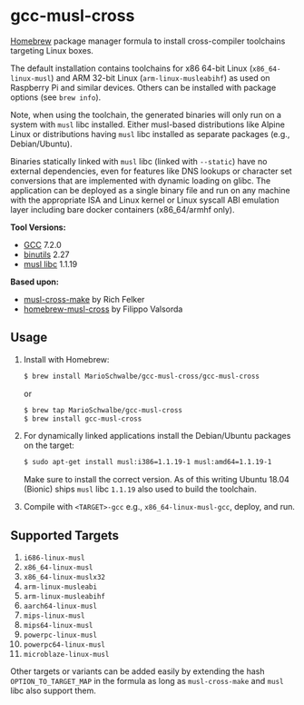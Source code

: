 gcc-musl-cross
==============

[Homebrew](https://brew.sh/) package manager formula to install cross-compiler toolchains targeting
Linux boxes.

The default installation contains toolchains for x86 64-bit Linux (`x86_64-linux-musl`) and ARM
32-bit Linux (`arm-linux-musleabihf`) as used on Raspberry Pi and similar devices. Others can be
installed with package options (see `brew info`).

Note, when using the toolchain, the generated binaries will only run on a system with `musl` libc
installed. Either musl-based distributions like Alpine Linux or distributions having `musl` libc
installed as separate packages (e.g., Debian/Ubuntu).

Binaries statically linked with `musl` libc (linked with `--static`) have no external dependencies,
even for features like DNS lookups or character set conversions that are implemented with dynamic
loading on glibc. The application can be deployed as a single binary file and run on any machine
with the appropriate ISA and Linux kernel or Linux syscall ABI emulation layer including bare docker
containers (x86_64/armhf only).

**Tool Versions:**
- [GCC](https://gcc.gnu.org/) 7.2.0
- [binutils](https://www.gnu.org/software/binutils/) 2.27
- [musl libc](https://www.musl-libc.org/) 1.1.19

**Based upon:**
- [musl-cross-make](https://github.com/richfelker/musl-cross-make) by Rich Felker
- [homebrew-musl-cross](https://github.com/FiloSottile/homebrew-musl-cross) by Filippo Valsorda


Usage
-----

1. Install with Homebrew:
    ```sh
    $ brew install MarioSchwalbe/gcc-musl-cross/gcc-musl-cross
    ```
    or
    ```sh
    $ brew tap MarioSchwalbe/gcc-musl-cross
    $ brew install gcc-musl-cross
    ```

1. For dynamically linked applications install the Debian/Ubuntu packages on the target:
    ```sh
    $ sudo apt-get install musl:i386=1.1.19-1 musl:amd64=1.1.19-1
    ```
    Make sure to install the correct version. As of this writing Ubuntu 18.04 (Bionic) ships `musl`
    libc `1.1.19` also used to build the toolchain.

1. Compile with `<TARGET>-gcc` e.g., `x86_64-linux-musl-gcc`, deploy, and run.


Supported Targets
-----------------

1. `i686-linux-musl`
1. `x86_64-linux-musl`
1. `x86_64-linux-muslx32`
1. `arm-linux-musleabi`
1. `arm-linux-musleabihf`
1. `aarch64-linux-musl`
1. `mips-linux-musl`
1. `mips64-linux-musl`
1. `powerpc-linux-musl`
1. `powerpc64-linux-musl`
1. `microblaze-linux-musl`

Other targets or variants can be added easily by extending the hash `OPTION_TO_TARGET_MAP` in the
formula as long as `musl-cross-make` and `musl` libc also support them.
